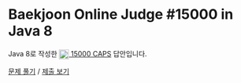 # Baekjoon Online Judge #15000 in Java 8
Java 8로 작성한 [<img src="https://static.solved.ac/tier_small/1.svg" height="20" align="center">
15000 CAPS](https://www.acmicpc.net/problem/15000) 답안입니다.

[문제 풀기](https://www.acmicpc.net/problem/15000) /
[제출 보기](https://www.acmicpc.net/source/86761699)
